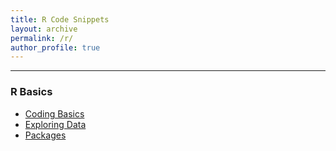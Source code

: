 ```yaml
---
title: R Code Snippets
layout: archive
permalink: /r/
author_profile: true
---
```


<hr>

### R Basics
- [Coding Basics](/r/R-Snippets/Coding-Basics)
- [Exploring Data](/r/R-Snippets/Exploring-Data)
- [Packages](/r/R-Snippets/Packages)

